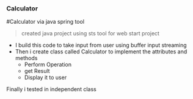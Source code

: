 ### Calculator
#Calculator via java spring tool

>created java project using sts tool for web start project 


- I build this code to take input from user using buffer input streaming  
- Then i create class called Calculator to implement the attributes and methods
  - Perform Operation
  - get Result
  - Display it to user
  
Finally i tested in independent class 

